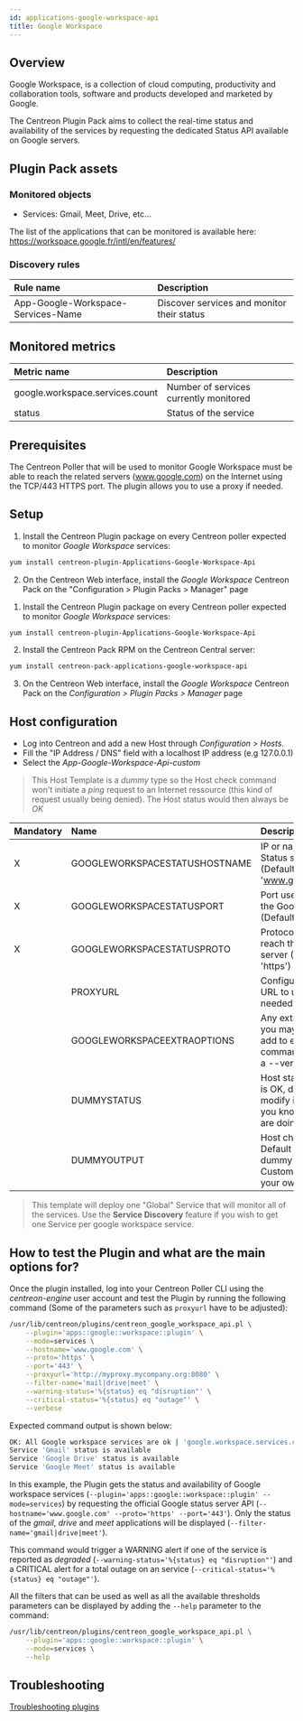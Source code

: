 ```yaml
---
id: applications-google-workspace-api
title: Google Workspace
---
```


## Overview

Google Workspace, is a collection of cloud computing, productivity and collaboration tools, software and products developed and marketed by Google.

The Centreon Plugin Pack aims to collect the real-time status and availability of the services by requesting the
dedicated Status API available on Google servers.

## Plugin Pack assets

### Monitored objects

* Services: Gmail, Meet, Drive, etc...

The list of the applications that can be monitored is available here:
https://workspace.google.fr/intl/en/features/

### Discovery rules

<!--DOCUSAURUS_CODE_TABS-->

<!--Services-->

| Rule name                          | Description                                |
| :--------------------------------- | :----------------------------------------- |
| App-Google-Workspace-Services-Name | Discover services and monitor their status |

<!--END_DOCUSAURUS_CODE_TABS-->

## Monitored metrics 

<!--DOCUSAURUS_CODE_TABS-->

<!--Services-->

| Metric name                     | Description                            |
| :------------------------------ | :------------------------------------- |
| google.workspace.services.count | Number of services currently monitored |
| status                          | Status of the service                  |

<!--END_DOCUSAURUS_CODE_TABS-->

## Prerequisites

The Centreon Poller that will be used to monitor Google Workspace must be able to reach the related servers (www.google.com) on the Internet
using the TCP/443 HTTPS port. The plugin allows you to use a proxy if needed.

## Setup 

<!--DOCUSAURUS_CODE_TABS-->

<!--Online IMP Licence & IT-100 Editions-->

1. Install the Centreon Plugin package on every Centreon poller expected to monitor *Google Workspace* services:

```bash
yum install centreon-plugin-Applications-Google-Workspace-Api
```

2. On the Centreon Web interface, install the *Google Workspace* Centreon Pack on the "Configuration > Plugin Packs > Manager" page

<!--Offline IMP License-->

1. Install the Centreon Plugin package on every Centreon poller expected to monitor *Google Workspace* services:

```bash
yum install centreon-plugin-Applications-Google-Workspace-Api
```

2. Install the Centreon Pack RPM on the Centreon Central server:

```bash
yum install centreon-pack-applications-google-workspace-api
```

3. On the Centreon Web interface, install the *Google Workspace* Centreon Pack on the *Configuration > Plugin Packs > Manager* page

<!--END_DOCUSAURUS_CODE_TABS-->

## Host configuration

* Log into Centreon and add a new Host through *Configuration > Hosts*. 
* Fill the "IP Address / DNS" field with a localhost IP address (e.g 127.0.0.1)
* Select the *App-Google-Workspace-Api-custom*

> This Host Template is a *dummy* type so the Host check command won't initiate a *ping*
> request to an Internet ressource (this kind of request usually being denied). The Host status would then always be *OK*

| Mandatory | Name                          | Description                                                                                 |
| :-------- | :---------------------------- | :------------------------------------------------------------------------------------------ |
| X         | GOOGLEWORKSPACESTATUSHOSTNAME | IP or name of the Status server (Default: 'www.google.com')                                 |
| X         | GOOGLEWORKSPACESTATUSPORT     | Port used to reach the Google server (Default: '443')                                       |
| X         | GOOGLEWORKSPACESTATUSPROTO    | Protocol used to reach the Google server (Default: 'https')                                 |
|           | PROXYURL                      | Configure a proxy URL to use if needed                                                      |
|           | GOOGLEWORKSPACEEXTRAOPTIONS   | Any extra option you may want to add to every command\_line (eg. a --verbose flag)          |
|           | DUMMYSTATUS                   | Host state. Default is OK, do not modify it unless you know what you are doing              |
|           | DUMMYOUTPUT                   | Host check output. Default is 'This is a dummy check'. Customize it with your own if needed |

> This template will deploy one "Global" Service that will monitor all of the services.
> Use the **Service Discovery** feature if you wish to get one Service per google workspace service.

## How to test the Plugin and what are the main options for?

Once the plugin installed, log into your Centreon Poller CLI using the *centreon-engine* user account and test the Plugin 
by running the following command (Some of the parameters such as ```proxyurl``` have to be adjusted):

```bash
/usr/lib/centreon/plugins/centreon_google_workspace_api.pl \
    --plugin='apps::google::workspace::plugin' \
    --mode=services \
    --hostname='www.google.com' \
    --proto='https' \
    --port='443' \
    --proxyurl='http://myproxy.mycompany.org:8080' \
    --filter-name='mail|drive|meet' \
    --warning-status='%{status} eq "disruption"' \
    --critical-status='%{status} eq "outage"' \
    --verbose
```

Expected command output is shown below: 

```bash
OK: All Google workspace services are ok | 'google.workspace.services.count'=3;;;0;
Service 'Gmail' status is available
Service 'Google Drive' status is available
Service 'Google Meet' status is available
```

In this example, the Plugin gets the status and availability of Google workspace services (```--plugin='apps::google::workspace::plugin' --mode=services```)
by requesting the official Google status server API (```--hostname='www.google.com' --proto='https' --port='443'```). Only the status of
the *gmail*, *drive* and *meet* applications will be displayed (```--filter-name='gmail|drive|meet'```).

This command would trigger a WARNING alert if one of the service is reported as *degraded* (```--warning-status='%{status} eq "disruption"'```)
and a CRITICAL alert for a total outage on an service (```--critical-status='%{status} eq "outage"'```).

All the filters that can be used as well as all the available thresholds parameters can be displayed by adding the  ```--help``` 
parameter to the command:

```bash
/usr/lib/centreon/plugins/centreon_google_workspace_api.pl \
    --plugin='apps::google::workspace::plugin' \
    --mode=services \
    --help
```

## Troubleshooting

[Troubleshooting plugins](../tutorials/troubleshooting-plugins.html)
